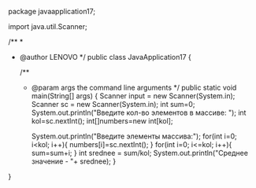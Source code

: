 package javaapplication17;

import java.util.Scanner;

/**
 *
 * @author LENOVO
 */
public class JavaApplication17 {

    /**
     * @param args the command line arguments
     */
    public static void main(String[] args) {
        Scanner input = new Scanner(System.in);
         Scanner sc = new Scanner(System.in);
         int sum=0;
        System.out.println("Введите кол-во элементов в массиве: ");
        int kol=sc.nextInt();
        int[]numbers=new int[kol];
        
         System.out.println("Введите элементы массива:");
        for(int i=0; i<kol; i++){
            numbers[i]=sc.nextInt();
        }
        for(int i=0; i<=kol; i++){
            sum=sum+i;
        }
        int srednee = sum/kol;
        System.out.println("Среднее значение - "+ srednee);
    }
    
}

